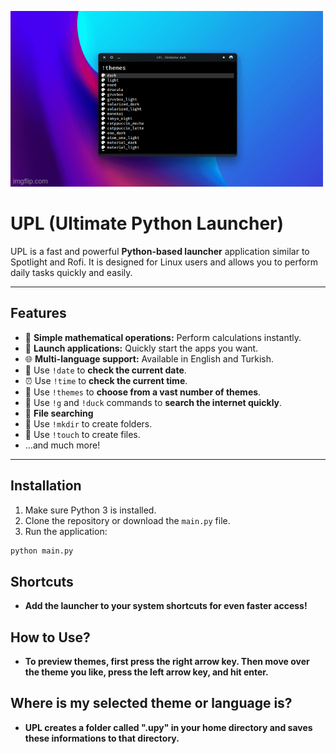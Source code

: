 ![UPL demo](Branding/Themes.gif)

# UPL (Ultimate Python Launcher)

UPL is a fast and powerful **Python-based launcher** application similar to Spotlight and Rofi. It is designed for Linux users and allows you to perform daily tasks quickly and easily.

---

## Features

- 🔢 **Simple mathematical operations:** Perform calculations instantly.
- 🚀 **Launch applications:** Quickly start the apps you want.
- 🌐 **Multi-language support:** Available in English and Turkish.
- 📅 Use `!date` to **check the current date**.
- ⏰ Use `!time` to **check the current time**.
- 🎨 Use `!themes` to **choose from a vast number of themes**.
- 🔎 Use `!g` and `!duck` commands to **search the internet quickly**.
- 📁 **File searching**
- 📂 Use `!mkdir` to create folders.
- 📄 Use `!touch` to create files.
- …and much more!

---

## Installation

1. Make sure Python 3 is installed.
2. Clone the repository or download the `main.py` file.
3. Run the application:

```bash
python main.py
```
## Shortcuts
- **Add the launcher to your system shortcuts for even faster access!**

## How to Use?
- **To preview themes, first press the right arrow key. Then move over the theme you like, press the left arrow key, and hit enter.**

## Where is my selected theme or language is?
- **UPL creates a folder called ".upy" in your home directory and saves these informations to that directory.**
